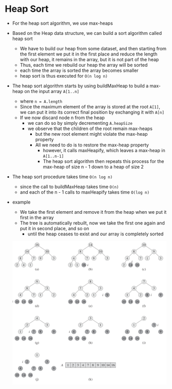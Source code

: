 # Heap Sort

- For the heap sort algorithm, we use max-heaps
- Based on the Heap data structure, we can build a sort algorithm called heap sort
  - We have to build our heap from some dataset, and then starting from the first element we put it in the first place and reduce the length with our heap, it remains in the array, but it is not part of the heap
  - Thus, each time we rebuild our heap the array will be sorted
  - each time the array is sorted the array becomes smaller
  - heap sort is thus executed for `O(n log n)`
- The heap sort algorithm starts by using buildMaxHeap to build a max-heap on the input array `A[1..n]`
  - where `n = A.length`
  - Since the maximum element of the array is stored at the root `A[1]`, we can put it into its correct final position by exchanging it with `A[n]`
  - If we now discard node n from the heap
    - we can do so by simply decrementing `A.heapSize`
    - we observe that the children of the root remain max-heaps
      - but the new root element might violate the max-heap property
      - All we need to do is to restore the max-heap property
        - however, it calls maxHeapify, which leaves a max-heap in `A[1..n-1]`
        - The heap sort algorithm then repeats this process for the max-heap of size n - 1 down to a heap of size 2
- The heap sort procedure takes time `O(n log n)`
  - since the call to buildMaxHeap takes time `O(n)`
  - and each of the n - 1 calls to maxHeapify takes time `O(log n)`
- example

  - We take the first element and remove it from the heap when we put it first in the array
  - The tree is automatically rebuilt, now we take the first one again and put it in second place, and so on
    - until the heap ceases to exist and our array is completely sorted

  ![Heap sort](../../../images/heap_sort.png)
